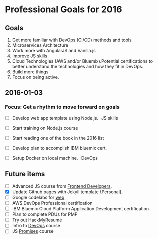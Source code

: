 # Professional Goals for 2016

## Goals
1. Get more familiar with DevOps (CI/CD) methods and tools
2. Microservices Architecture
3. Work more with AngularJS and Vanilla.js
4. Improve JS skills
5. Cloud Technologies (AWS and/or Bluemix).Potential certifications to better understand the technologies and how they fit in DevOps.
6. Build more things
7. Focus on being active.

## 2016-01-03
### Focus: Get a rhythm to move forward on goals
- [ ] Develop web app template using Node.js. -JS skills
- [ ] Start training on Node.js course
- [ ] Start reading one of the book in the 2016 list
- [ ] Develop plan to accomplish IBM bluemix cert.
- [ ] Setup Docker on local machine. -DevOps


## Future items
- [ ] Advanced JS course from [Frontend Developers](https://frontendmasters.com/courses/).
- [x] Update Github pages with Jekyll template {Personal}.
- [ ] Google codelabs for [web](https://codelabs.developers.google.com/)
- [ ] AWS DevOps Professional certification
- [ ] IBM Bluemix Cloud Platform Application Development certification
- [ ] Plan to complete PDUs for PMP
- [ ] Try out HackMyResume
- [ ] Intro to [DevOps](https://www.udacity.com/course/intro-to-devops--ud611) course
- [ ] JS [Promises](https://www.udacity.com/course/javascript-promises--ud898) course
